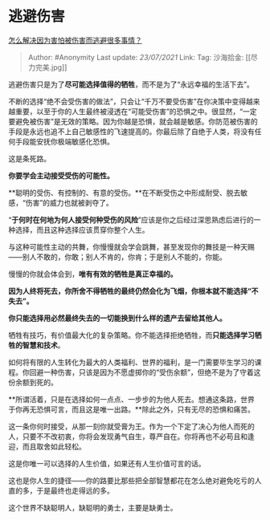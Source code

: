 # 逃避伤害
[怎么解决因为害怕被伤害而逃避很多事情？](https://www.zhihu.com/question/287849222/answer/458128741)

> Author: #Anonymity
> Last update: *23/07/2021*
> Link:
> Tag:
> 沙海拾金: [[尽力完美.jpg]]

逃避伤害只是为了**尽可能选择值得的牺牲**，而不是为了“永远幸福的生活下去”。

不断的选择“绝不会受伤害的做法”，只会让“千万不要受伤害”在你决策中变得越来越重要，以至于你的人生最终被浸透在“可能受伤害”的恐惧之中。很显然，“一定要避免被伤害”是无效的策略。因为你越是恐惧，就会越是敏感。你防范被伤害的手段是永远也追不上自己敏感性的飞速提高的。你最后除了自绝于人类，将没有任何手段能安抚你极端敏感化恐惧。

这是条死路。

**你要学会主动接受受伤的可能性。**

**聪明的受伤、有控制的、有意的受伤。**在不断受伤之中形成耐受、脱去敏感，“伤害”的威力也就被剥夺了。

“**于何时在何地为何人接受何种受伤的风险**”应该是你之后经过深思熟虑后进行的一种选择，而且这种选择应该贯穿你整个人生。

与这种可能性主动的共舞，你慢慢就会学会跳舞，甚至发现你的舞技是一种天赐——别人不敢的，你敢；别人不肯的，你肯；于是别人不能的，你能。

慢慢的你就会体会到，**唯有有效的牺牲是真正幸福的。**

**因为人终将死去，你所舍不得牺牲的最终仍然会化为飞烟，你根本就不能选择“不失去”。**

**你只能选择用必然最终失去的一切能换到什么样的遗产去留给其他人。**

牺牲有技巧，有价值最大化的复杂策略。你不能选择拒绝牺牲，而**只能选择学习牺牲的智慧和技术**。

如何将有限的人生转化为最大的人类福利、世界的福利，是一门需要毕生学习的课程。你回避一种伤害，只该是因为不愿虚掷你的“受伤余额”，但绝不是为了守着这份余额到死的。

**所谓活着，只是在选择如何一点点、一步步的为他人死去。想通这条路，世界于你再无恐惧可言，而且这是唯一出路。**除此之外，只有无尽的恐惧和痛苦。

这一条你何时接受，从那一刻你就受膏为王。作为一个下定了决心为他人而死的人，只要不不改初衷，你将会发现勇气自生，尊严自在。你将再也不必苟且和逢迎，而且取舍如此轻松。

这是你唯一可以选择的人生价值，如果还有人生价值可言的话。

这也是你人生的捷径——你的路要比那些把全部智慧都花在怎么绝对避免吃亏的人直的多，于是最终也走得远的多。

这个世界不缺聪明人，缺聪明的勇士，主要是缺勇士。

